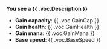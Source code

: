 **You see a {{ .voc.Description }}**

- **Gain capacity**: {{ .voc.GainCap }}
- **Gain health**: {{ .voc.GainHealth }}
- **Gain mana**: {{ .voc.GainMana }}
- **Base speed**: {{ .voc.BaseSpeed }}